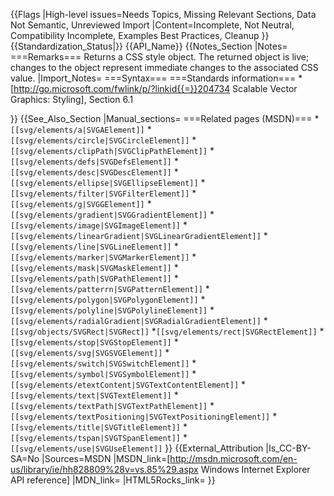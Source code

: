 {{Flags
|High-level issues=Needs Topics, Missing Relevant Sections, Data Not Semantic, Unreviewed Import
|Content=Incomplete, Not Neutral, Compatibility Incomplete, Examples Best Practices, Cleanup
}}
{{Standardization_Status|}}
{{API_Name}}
{{Notes_Section
|Notes=
===Remarks===
Returns a CSS style object. The returned object is live; changes to the object represent immediate changes to the associated CSS value.
|Import_Notes=
===Syntax===
===Standards information===
*[http://go.microsoft.com/fwlink/p/?linkid{{=}}204734 Scalable Vector Graphics: Styling], Section 6.1


}}
{{See_Also_Section
|Manual_sections=
===Related pages (MSDN)===
*<code>[[svg/elements/a|SVGAElement]]</code>
*<code>[[svg/elements/circle|SVGCircleElement]]</code>
*<code>[[svg/elements/clipPath|SVGClipPathElement]]</code>
*<code>[[svg/elements/defs|SVGDefsElement]]</code>
*<code>[[svg/elements/desc|SVGDescElement]]</code>
*<code>[[svg/elements/ellipse|SVGEllipseElement]]</code>
*<code>[[svg/elements/filter|SVGFilterElement]]</code>
*<code>[[svg/elements/g|SVGGElement]]</code>
*<code>[[svg/elements/gradient|SVGGradientElement]]</code>
*<code>[[svg/elements/image|SVGImageElement]]</code>
*<code>[[svg/elements/linearGradient|SVGLinearGradientElement]]</code>
*<code>[[svg/elements/line|SVGLineElement]]</code>
*<code>[[svg/elements/marker|SVGMarkerElement]]</code>
*<code>[[svg/elements/mask|SVGMaskElement]]</code>
*<code>[[svg/elements/path|SVGPathElement]]</code>
*<code>[[svg/elements/patterrn|SVGPatternElement]]</code>
*<code>[[svg/elements/polygon|SVGPolygonElement]]</code>
*<code>[[svg/elements/polyline|SVGPolylineElement]]</code>
*<code>[[svg/elements/radialGradient|SVGRadialGradientElement]]</code>
*<code>[[svg/objects/SVGRect|SVGRect]]</code>
*<code>[[svg/elements/rect|SVGRectElement]]</code>
*<code>[[svg/elements/stop|SVGStopElement]]</code>
*<code>[[svg/elements/svg|SVGSVGElement]]</code>
*<code>[[svg/elements/switch|SVGSwitchElement]]</code>
*<code>[[svg/elements/symbol|SVGSymbolElement]]</code>
*<code>[[svg/elements/etextContent|SVGTextContentElement]]</code>
*<code>[[svg/elements/text|SVGTextElement]]</code>
*<code>[[svg/elements/textPath|SVGTextPathElement]]</code>
*<code>[[svg/elements/textPositioning|SVGTextPositioningElement]]</code>
*<code>[[svg/elements/title|SVGTitleElement]]</code>
*<code>[[svg/elements/tspan|SVGTSpanElement]]</code>
*<code>[[svg/elements/use|SVGUseElement]]</code>
}}
{{External_Attribution
|Is_CC-BY-SA=No
|Sources=MSDN
|MSDN_link=[http://msdn.microsoft.com/en-us/library/ie/hh828809%28v=vs.85%29.aspx Windows Internet Explorer API reference]
|MDN_link=
|HTML5Rocks_link=
}}